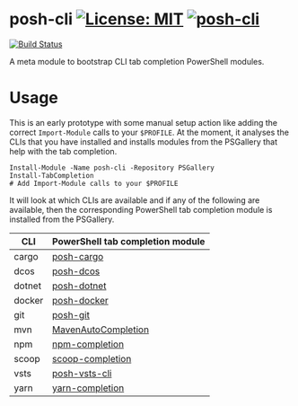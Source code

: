 # posh-cli [![License: MIT](https://img.shields.io/badge/License-MIT-yellow.svg)](https://opensource.org/licenses/MIT) [![posh-cli](https://img.shields.io/powershellgallery/v/posh-cli.svg?style=flat-square&label=posh-cli)](https://www.powershellgallery.com/packages/posh-cli/)

[![Build Status](https://dev.azure.com/christophbergmeister/posh-cli/_apis/build/status/bergmeister.posh-cli?branchName=master)](https://dev.azure.com/christophbergmeister/posh-cli/_build/latest?definitionId=41&branchName=master)

A meta module to bootstrap CLI tab completion PowerShell modules.

# Usage

This is an early prototype with some manual setup action like adding the correct `Import-Module` calls to your `$PROFILE`. At the moment, it analyses the CLIs that you have installed and installs modules from the PSGallery that help with the tab completion.

```pwsh
Install-Module -Name posh-cli -Repository PSGallery
Install-TabCompletion
# Add Import-Module calls to your $PROFILE
```

It will look at which CLIs are available and if any of the following are available, then the corresponding PowerShell tab completion module is installed from the PSGallery.

| CLI    | PowerShell tab completion module                                                      |
| ------ | ------------------------------------------------------------------------------------- |
| cargo  | [posh-cargo](https://www.powershellgallery.com/packages/posh-cargo)                   |
| dcos   | [posh-dcos](https://www.powershellgallery.com/packages/posh-dcos)                     |
| dotnet | [posh-dotnet](https://www.powershellgallery.com/packages/posh-dotnet)                 |
| docker | [posh-docker](https://www.powershellgallery.com/packages/posh-docker)                 |
| git    | [posh-git](https://www.powershellgallery.com/packages/posh-git)                       |
| mvn    | [MavenAutoCompletion](https://www.powershellgallery.com/packages/MavenAutoCompletion) |
| npm    | [npm-completion](https://www.powershellgallery.com/packages/npm-completion)           |
| scoop  | [scoop-completion](https://www.powershellgallery.com/packages/scoop-completion)       |
| vsts   | [posh-vsts-cli](https://www.powershellgallery.com/packages/posh-vsts-cli)             |
| yarn   | [yarn-completion](https://www.powershellgallery.com/packages/yarn-completion)         |
